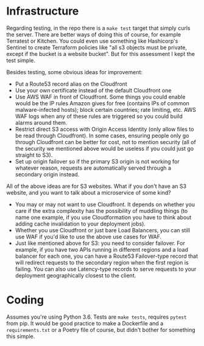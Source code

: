 # Infrastructure
Regarding testing, in the repo there is a `make test` target that simply curls the server. There are better ways of doing this of course, for example Terratest or Kitchen. You could even use something like Hashicorp's Sentinel to create Terraform policies like "all s3 objects must be private, except if the bucket is a website bucket". But for this assessment I kept the test simple.

Besides testing, some obvious ideas for improvement:

* Put a Route53 record alias on the Cloudfront
* Use your own certificate instead of the default Cloudfront one
* Use AWS WAF in front of Cloudfront. Some things you could enable would be the IP rules Amazon gives for free (contains IPs of common malware-infected hosts); block certain countries; rate limiting, etc. AWS WAF logs when any of these rules are triggered so you could build alarms around them.
* Restrict direct S3 access with Origin Access Identity (only allow files to be read through Cloudfront). In some cases, ensuring people only go through Cloudfront can be better for cost, not to mention security (all of the security we mentioned above would be useless if you could just go straight to S3).
* Set up origin failover so if the primary S3 origin is not working for whatever reason, requests are automatically served through a secondary origin instead.

All of the above ideas are for S3 websites. What if you don't have an S3 website, and you want to talk about a microservice of some kind?

* You may or may not want to use Cloudfront. It depends on whether you care if the extra complexity has the possibility of muddling things (to name one example, if you use Cloudformation you have to think about adding cache invalidation to your deployment jobs).
* Whether you use Cloudfront or just bare Load Balancers, you can still use WAF if you'd like to use the above use cases for WAF.
* Just like mentioned above for S3: you need to consider failover. For example, if you have two APIs running in different regions and a load balancer for each one, you can have a Route53 Failover-type record that will redirect requests to the secondary region when the first region is failing. You can also use Latency-type records to serve requests to your deployment geographically closest to the client.

# Coding
Assumes you're using Python 3.6. Tests are `make tests`, requires `pytest` from pip. It would be good practice to make a Dockerfile and a `requirements.txt` or a Poetry file of course, but didn't bother for something this simple.